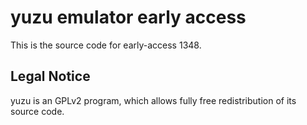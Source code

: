 yuzu emulator early access
=============

This is the source code for early-access 1348.

## Legal Notice

yuzu is an GPLv2 program, which allows fully free redistribution of its source code.